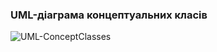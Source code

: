 ### UML-діаграма концептуальних класів
![UML-ConceptClasses](https://user-images.githubusercontent.com/79446015/194256135-ece99063-48d5-4101-ac05-b53f705c2603.jpg)
